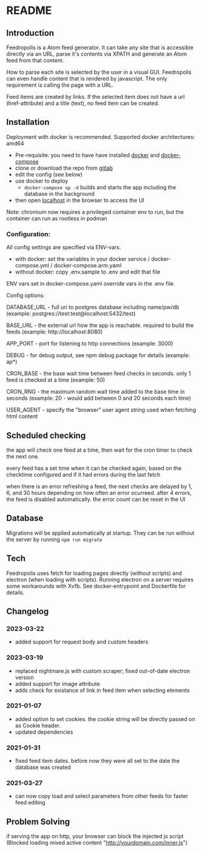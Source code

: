 # README #

## Introduction ##

Feedropolis is a Atom feed generator. It can take any site that is accessible directly via an URL, parse it's contents via XPATH and generate an Atom feed from that content.

How to parse each site is selected by the user in a visual GUI. Feedropolis can even handle content that is rendered by javascript. The only requirement is calling the page with a URL.

Feed items are created by links. If the selected item does not have a url (href-attribute) and a title (text), no feed item can be created.

## Installation ##

Deployment with docker is recommended. Supported docker architectures: amd64

- Pre-requisite: you need to have have installed [docker](https://docs.docker.com/engine/install/debian/#install-using-the-convenience-script) and [docker-compose](https://docs.docker.com/compose/install/)
- clone or download the repo from [gitlab](https://gitlab.com/stormking/feedropolis/)
- edit the config (see below)
- use docker to deploy
  - `docker-compose up -d` builds and starts the app including the database in the background
- then open [localhost](http://localhost/) in the browser to access the UI

Note: chromium now requires a privileged container env to run, but the container can run as rootless in podman

### Configuration:

All config settings are specified via ENV-vars.

- with docker: set the variables in your docker service / docker-compose.yml / docker-compose.arm.yaml
- without docker: copy .env.sample to .env and edit that file

ENV vars set in docker-compose.yaml override vars in the .env file.

Config options:

DATABASE_URL - full uri to postgres database including name/pw/db
(example: postgres://test:test@localhost:5432/test)

BASE_URL - the external url how the app is reachable. required to build the feeds
(example: http://localhost:8080)

APP_PORT - port for listening to http connections
(example: 3000)

DEBUG - for debug output, see npm debug package for details
(example: ap*)

CRON_BASE - the base wait time between feed checks in seconds. only 1 feed is checked at a  time
(example: 50)

CRON_RNG - the maximum random wait time added to the base time in seconds
(example: 20 - would add between 0 and 20 seconds each time)

USER_AGENT - specify the "browser" user agent string used when fetching html content

## Scheduled checking

the app will check one feed at a time, then wait for the cron timer to check the next one.

every feed has a set time when it can be checked again, based on the checktime configured and if it had errors during the last fetch

when there is an error refreshing a feed, the next checks are delayed by 1, 6, and 30 hours depending on how often an error ocurreed. after 4 errors, the feed is disabled automatically. the error count can be reset in the UI

## Database

Migrations will be applied automatically at startup. They can be run without the server by running `npm run migrate`

## Tech

Feedropolis uses fetch for loading pages directly (without scripts) and electron (when loading with scripts).
Running electron on a server requires some workarounds with Xvfb. See docker-entrypoint and Dockerfile for details.

## Changelog

### 2023-03-22

- added support for request body and custom headers

### 2023-03-19

- replaced nightmare.js with custom scraper; fixed out-of-date electron version
- added support for image attribute
- adds check for existance of link in feed item when selecting elements

### 2021-01-07

- added option to set cookies. the cookie string will be directly passed on as Cookie header.
- updated dependencies

### 2021-01-31

- fixed feed item dates. before now they were all set to the date the database was created

### 2021-03-27

- can now copy load and select parameters from other feeds for faster feed editing

## Problem Solving

if serving the app on http, your browser can block the injected js script (Blocked loading mixed active content "http://yourdomain.com/inner.js")
